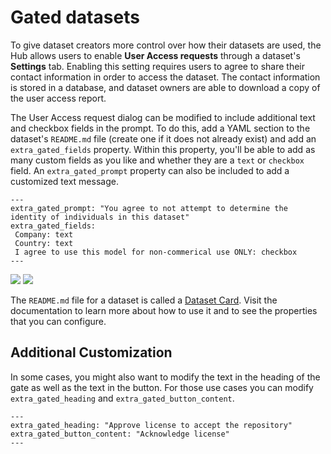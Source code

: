 # Gated datasets

To give dataset creators more control over how their datasets are used, the Hub allows users to enable **User Access requests** through a dataset's **Settings** tab. Enabling this setting requires users to agree to share their contact information in order to access the dataset. The contact information is stored in a database, and dataset owners are able to download a copy of the user access report.

The User Access request dialog can be modified to include additional text and checkbox fields in the prompt. To do this, add a YAML section to the dataset's `README.md` file (create one if it does not already exist) and add an `extra_gated_fields` property. Within this property, you'll be able to add as many custom fields as you like and whether they are a `text` or `checkbox` field. An `extra_gated_prompt` property can also be included to add a customized text message.

```
---
extra_gated_prompt: "You agree to not attempt to determine the identity of individuals in this dataset"
extra_gated_fields:
 Company: text
 Country: text
 I agree to use this model for non-commerical use ONLY: checkbox
---
```

<div class="flex justify-center">
<img class="block dark:hidden" src="https://huggingface.co/datasets/huggingface/documentation-images/resolve/main/hub/datasets-gated.png"/>
<img class="hidden dark:block" src="https://huggingface.co/datasets/huggingface/documentation-images/resolve/main/hub/datasets-gated-dark.png"/>
</div>

The `README.md` file for a dataset is called a [Dataset Card](./datasets-cards). Visit the documentation to learn more about how to use it and to see the properties that you can configure.

## Additional Customization

In some cases, you might also want to modify the text in the heading of the gate as well as the text in the button. For those use cases you can modify `extra_gated_heading` and `extra_gated_button_content`.

```
---
extra_gated_heading: "Approve license to accept the repository"
extra_gated_button_content: "Acknowledge license"
---
```